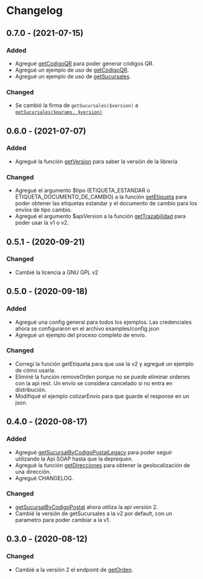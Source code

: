 # Changelog

## 0.7.0 - (2021-07-15)

### Added

- Agregué [getCodigoQR](/alejoasotelo/andreani-sdk-rest/blob/010d8d242651e13893d53bc4d36837f845607cbb/src/Andreani.php#L352) para poder generar códigos QR.
- Agregué un ejemplo de uso de [getCodigoQR](/alejoasotelo/andreani-sdk-rest/blob/010d8d242651e13893d53bc4d36837f845607cbb/examples/getCodigoQR.php).
- Agregué un ejemplo de uso de [getSucursales](/alejoasotelo/andreani-sdk-rest/blob/010d8d242651e13893d53bc4d36837f845607cbb/examples/getSucursales.php).

### Changed

- Se cambió la firma de `getSucursales($version)` a [`getSucursales($params, $version)`](/alejoasotelo/andreani-sdk-rest/blob/010d8d242651e13893d53bc4d36837f845607cbb/src/Andreani.php#L113)


## 0.6.0 - (2021-07-07)

### Added

- Agregué la función [getVersion](/alejoasotelo/andreani-sdk-rest/blob/6e800018a0dfbff6ffd26bf6f0340440733c0ea6/src/Andreani.php#L58) para saber la versión de la librería

### Changed

- Agregué el argumento $tipo (ETIQUETA_ESTANDAR o ETIQUETA_DOCUMENTO_DE_CAMBIO) a la función [getEtiqueta](/alejoasotelo/andreani-sdk-rest/blob/6e800018a0dfbff6ffd26bf6f0340440733c0ea6/src/Andreani.php#L241) para poder obtener las etiquetas estandar y el documento de cambio para los envíos de tipo cambio.
- Agregué el argumento $apiVersion a la función [getTrazabilidad](/alejoasotelo/andreani-sdk-rest/blob/6e800018a0dfbff6ffd26bf6f0340440733c0ea6/src/Andreani.php#L295) para poder usar la v1 o v2.


## 0.5.1 - (2020-09-21)

### Changed

- Cambié la licencia a GNU GPL v2

## 0.5.0 - (2020-09-18)

### Added

- Agregué una config general para todos los ejemplos. Las credenciales ahora se configuraron en el archivo examples/config.json
- Agregué un ejemplo del proceso completo de envío.

### Changed

- Corregí la función getEtiqueta para que use la v2 y agregué un ejemplo de cómo usarla.
- Eliminé la función removeOrden porque no se puede eliminar ordenes con la api rest. Un envío se considera cancelado si no entra en distribución.
- Modifiqué el ejemplo cotizarEnvio para que guarde el response en un json.

## 0.4.0 - (2020-08-17)

### Added

- Agregué [getSucursalByCodigoPostalLegacy](/alejoasotelo/andreani-sdk-rest/blob/74b0431fda8adecedc75b4257caaa83cfb771eb5/src/andreani.php#L137) para poder seguir utilizando la Api SOAP hasta que la deprequen.
- Agregué la función [getDirecciones](/alejoasotelo/andreani-sdk-rest/blob/74b0431fda8adecedc75b4257caaa83cfb771eb5/src/andreani.php#L167) para obtener la geolocalización de una dirección.
- Agregué CHANGELOG.

### Changed

- [getSucursalByCodigoPostal](/alejoasotelo/andreani-sdk-rest/blob/74b0431fda8adecedc75b4257caaa83cfb771eb5/src/andreani.php#L113) ahora utiliza la api versión 2.
- Cambié la versión de getSucursales a la v2 por default, con un parametro para poder cambiar a la v1.

## 0.3.0 - (2020-08-12)

### Changed

- Cambié a la versión 2 el endpoint de [getOrden](/alejoasotelo/andreani-sdk-rest/blob/74b0431fda8adecedc75b4257caaa83cfb771eb5/src/andreani.php#L218).